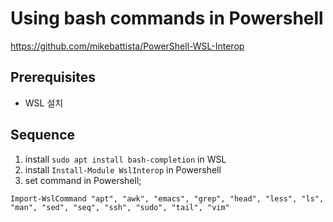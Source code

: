 # Using bash commands in Powershell

https://github.com/mikebattista/PowerShell-WSL-Interop

## Prerequisites

- WSL 설치 

## Sequence 

1. install `sudo apt install bash-completion` in WSL 
2. install `Install-Module WslInterop` in Powershell 
3. set command in Powershell; 

```
Import-WslCommand "apt", "awk", "emacs", "grep", "head", "less", "ls", "man", "sed", "seq", "ssh", "sudo", "tail", "vim" 
```
